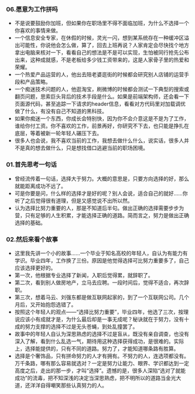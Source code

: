 













### 06.愿意为工作拼吗
- 不是说要鼓励你加班，但如果你在职场里不得不面临加班，为什么不选择一个你喜欢的事情来做。
- 一个信息安全专家，在休假的时候，灵光一闪，想到某系统存在一种缓冲区溢出可能性，你说他会怎么做，算了，回去上班再说？人家肯定会尽快找个地方拿出电脑来核对一下，看看自己的想法是不是可以实现，生怕被同行抢先公布出来，这种成就感，不是老板给多少钱工资带来的，这是人家骨子里的热爱和荣耀。
- 一个热爱产品运营的人，他出去陪老婆逛街的时候都会研究别人店铺的运营手段和产品策略。
- 一个痴迷技术问题的人，他逛淘宝，刷微博的时候都会测试一下典型的搜索或翻页问题，思索巨头背后的技术手段是什么。如果是前端架构师，还会看一下页面源代码，甚至追踪一下请求的header信息，看看对方代码里对加载调优做了什么，有没有自己不知道的黑科技。
- 如果你痴迷一个东西，你成长会特别快，因为你不会介意这是不是为了工作，谁给你付工资。你不喜欢的工作，前景再好，你研究不下去，也只能是挣扎在底层，等着被新一轮年轻人碾压下去。
- 很多人也会说，我不喜欢当前的工作，我想去做什么什么，说实话，很多人并不是真的想去做什么，只是想找借口逃避当前的职场困境。






### 01.首先思考一句话
- 曾经流传着一句话，选择大于努力。大概的意思是，只要方向选择的好，那么就能距离成功不远了。
- 可是你要是问，什么样的选择才是好的呢？别人会说，适合自己的就好……你听了之后觉得很有道理，但是又感觉说不出所以然。
- 认为选择比努力重要的人，那是不知道后半句。做出正确的选择需要步步为营，只有足够的人生积累，才能选择正确的道路。简而言之，努力是做出正确选择的基础。



### 02.然后来看个故事
- 这里我先讲一个小的故事……一个毕业于知名高校的年轻人，自认为有能力有学识。毕业四年，工作换了三份。原因是他觉得选择可比努力重要多了，自己应该选择更好的。
- 第一次，他根据专业选择了新闻，入职后觉得累，就辞职了。
- 第二次，看到别人做房地产，立马去应聘。一段时间后，觉得不适合，再次辞职。
- 第三次，想着马云、刘强东都是做互联网起家的，到了一个互联网公司。几个月后，又开始抱怨选错了。
- 按照这个年轻人的观点——“选择比努力重要”，毕业四年，他选了三次，按理说应该小有成就才是，为什么最后却是一事无成呢？秘诀就在于努力，没有十成的努力支撑的选择不过是无头苍蝇，到处乱撞罢了。
- 故事中的年轻人自认为深思熟虑的选择不过是盲从，既没有亲自调查，也没有深入了解，看到什么乱选一气，期待用这种选择获得成功，是很难的。实际上，选择能提供的，只有不同的道路。努力了，才能知道哪条路有胜算。
- 选择是个奢饰品，只有拼命努力的人才有拥有。不努力的人，连选项都没有。万千条路，哪有那么容易就选对？一定是努力让能力、眼界、学识都达到一定高度之后，走出的那一步，才叫“选择”。遗憾的是，很多人深陷“选对了就能成功”的流毒，把不知深浅的决定当深思熟虑，把不明所以的道路当金光大道，还洋洋自得嘲笑那些认真努力的人。









